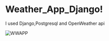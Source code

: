 # Weather_App_Django!
I used Django,Postgresql and OpenWeather api 

![WWAPP](https://user-images.githubusercontent.com/96621237/222788030-13c5b0a8-2951-459d-b3bc-9b3dd3e22692.png)

